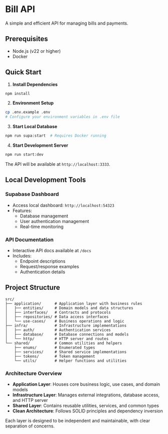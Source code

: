 # Bill API

A simple and efficient API for managing bills and payments.

## Prerequisites

- Node.js (v22 or higher)
- Docker

## Quick Start

1. **Install Dependencies**

```bash
npm install
```

2. **Environment Setup**

```bash
cp .env.example .env
# Configure your environment variables in .env file
```

3. **Start Local Database**

```bash
npm run supa:start  # Requires Docker running
```

4. **Start Development Server**

```bash
npm run start:dev
```

The API will be available at `http://localhost:3333`.

## Local Development Tools

### Supabase Dashboard

- Access local dashboard: `http://localhost:54323`
- Features:
  - Database management
  - User authentication management
  - Real-time monitoring

### API Documentation

- Interactive API docs available at `/docs`
- Includes:
  - Endpoint descriptions
  - Request/response examples
  - Authentication details

## Project Structure

```
src/
├── application/      # Application layer with business rules
│   ├── entities/     # Domain models and data structures
│   ├── interfaces/   # Contracts and protocols
│   ├── repositories/ # Data access interfaces
│   └── use-cases/    # Business operations and logic
├── infra/            # Infrastructure implementations
│   ├── auth/         # Authentication services
│   ├── database/     # Database connections and models
│   └── http/         # HTTP server and routes
└── shared/           # Common utilities and helpers
    ├── enums/        # Enumerated types
    ├── services/     # Shared service implementations
    ├── tokens/       # Token management
    └── utils/        # Helper functions and utilities
```

### Architecture Overview

- **Application Layer**: Houses core business logic, use cases, and domain models
- **Infrastructure Layer**: Manages external integrations, database access, and HTTP server
- **Shared Layer**: Contains reusable utilities, services, and common types
- **Clean Architecture**: Follows SOLID principles and dependency inversion

Each layer is designed to be independent and maintainable, with clear separation of concerns.
